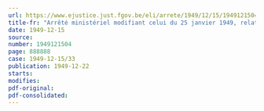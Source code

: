 ```yaml
---
url: https://www.ejustice.just.fgov.be/eli/arrete/1949/12/15/1949121504/justel
title-fr: "Arrêté ministériel modifiant celui du 25 janvier 1949, relatif aux tarifs et conditions d'usage du trafic téléphonique en service intérieur"
date: 1949-12-15
source:
number: 1949121504
page: 888888
case: 1949-12-15/33
publication: 1949-12-22
starts:
modifies:
pdf-original:
pdf-consolidated:
---
```


